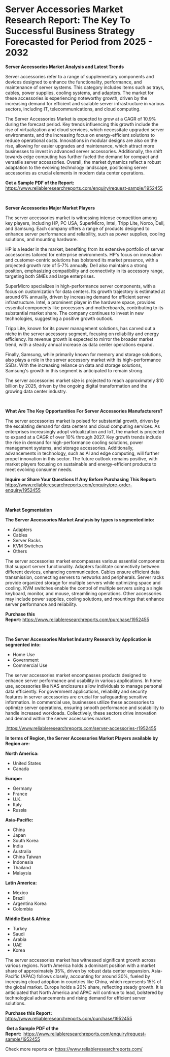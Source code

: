 <p><h1>Server Accessories Market Research Report: The Key To Successful Business Strategy Forecasted for Period from 2025 - 2032</h1></p><p><strong>Server Accessories Market Analysis and Latest Trends</strong></p>
<p><p>Server accessories refer to a range of supplementary components and devices designed to enhance the functionality, performance, and maintenance of server systems. This category includes items such as trays, cables, power supplies, cooling systems, and adapters. The market for these accessories is experiencing noteworthy growth, driven by the increasing demand for efficient and scalable server infrastructure in various sectors, including IT, telecommunications, and cloud computing.</p><p>The Server Accessories Market is expected to grow at a CAGR of 10.9% during the forecast period. Key trends influencing this growth include the rise of virtualization and cloud services, which necessitate upgraded server environments, and the increasing focus on energy-efficient solutions to reduce operational costs. Innovations in modular designs are also on the rise, allowing for easier upgrades and maintenance, which attract more businesses to invest in advanced server accessories. Additionally, the shift towards edge computing has further fueled the demand for compact and versatile server accessories. Overall, the market dynamics reflect a robust adaptation to the evolving technology landscape, positioning server accessories as crucial elements in modern data center operations.</p></p>
<p><strong>Get a Sample PDF of the Report:&nbsp;</strong> <a href="https://www.reliableresearchreports.com/enquiry/request-sample/1952455?utm_campaign=2657&utm_medium=2&utm_source=Github&utm_content=ia&utm_term=06042025&utm_id=server-accessories">https://www.reliableresearchreports.com/enquiry/request-sample/1952455</a></p>
<p>&nbsp;</p>
<p><strong>Server Accessories Major Market Players</strong></p>
<p><p>The server accessories market is witnessing intense competition among key players, including HP, PC USA, SuperMicro, Intel, Tripp Lite, Norco, Dell, and Samsung. Each company offers a range of products designed to enhance server performance and reliability, such as power supplies, cooling solutions, and mounting hardware.</p><p>HP is a leader in the market, benefiting from its extensive portfolio of server accessories tailored for enterprise environments. HP's focus on innovation and customer-centric solutions has bolstered its market presence, with a projected growth rate of 5-7% annually. Dell also maintains a strong position, emphasizing compatibility and connectivity in its accessory range, targeting both SMEs and large enterprises.</p><p>SuperMicro specializes in high-performance server components, with a focus on customization for data centers. Its growth trajectory is estimated at around 6% annually, driven by increasing demand for efficient server infrastructure. Intel, a prominent player in the hardware space, provides essential components like processors and motherboards, contributing to its substantial market share. The company continues to invest in new technologies, suggesting a positive growth outlook.</p><p>Tripp Lite, known for its power management solutions, has carved out a niche in the server accessory segment, focusing on reliability and energy efficiency. Its revenue growth is expected to mirror the broader market trend, with a steady annual increase as data center operations expand.</p><p>Finally, Samsung, while primarily known for memory and storage solutions, also plays a role in the server accessory market with its high-performance SSDs. With the increasing reliance on data and storage solutions, Samsung's growth in this segment is anticipated to remain strong.</p><p>The server accessories market size is projected to reach approximately $10 billion by 2025, driven by the ongoing digital transformation and the growing data center industry.</p></p>
<p>&nbsp;</p>
<p><strong>What Are The Key Opportunities For Server Accessories Manufacturers?</strong></p>
<p><p>The server accessories market is poised for substantial growth, driven by the escalating demand for data centers and cloud computing services. As enterprises increasingly adopt virtualization and IoT, the market is projected to expand at a CAGR of over 10% through 2027. Key growth trends include the rise in demand for high-performance cooling solutions, power management systems, and storage accessories. Additionally, advancements in technology, such as AI and edge computing, will further propel innovation in this sector. The future outlook remains positive, with market players focusing on sustainable and energy-efficient products to meet evolving consumer needs.</p></p>
<p><strong>Inquire or Share Your Questions If Any Before Purchasing This Report:</strong> <a href="https://www.reliableresearchreports.com/enquiry/pre-order-enquiry/1952455?utm_campaign=2657&utm_medium=2&utm_source=Github&utm_content=ia&utm_term=06042025&utm_id=server-accessories">https://www.reliableresearchreports.com/enquiry/pre-order-enquiry/1952455</a></p>
<p>&nbsp;</p>
<p><strong>Market Segmentation</strong></p>
<p><strong>The Server Accessories Market Analysis by types is segmented into:</strong></p>
<p><ul><li>Adapters</li><li>Cables</li><li>Server Racks</li><li>KVM Switches</li><li>Others</li></ul></p>
<p><p>The server accessories market encompasses various essential components that support server functionality. Adapters facilitate connectivity between different devices, enhancing communication. Cables ensure efficient data transmission, connecting servers to networks and peripherals. Server racks provide organized storage for multiple servers while optimizing space and cooling. KVM switches enable the control of multiple servers using a single keyboard, monitor, and mouse, streamlining operations. Other accessories may include power supplies, cooling solutions, and mountings that enhance server performance and reliability.</p></p>
<p><strong>Purchase this Report:&nbsp;</strong><a href="https://www.reliableresearchreports.com/purchase/1952455?utm_campaign=2657&utm_medium=2&utm_source=Github&utm_content=ia&utm_term=06042025&utm_id=server-accessories">https://www.reliableresearchreports.com/purchase/1952455</a></p>
<p>&nbsp;</p>
<p><strong>The Server Accessories Market Industry Research by Application is segmented into:</strong></p>
<p><ul><li>Home Use</li><li>Government</li><li>Commercial Use</li></ul></p>
<p><p>The server accessories market encompasses products designed to enhance server performance and usability in various applications. In home use, accessories like NAS enclosures allow individuals to manage personal data efficiently. For government applications, reliability and security features in server accessories are crucial for safeguarding sensitive information. In commercial use, businesses utilize these accessories to optimize server operations, ensuring smooth performance and scalability to handle increased workloads. Collectively, these sectors drive innovation and demand within the server accessories market.</p></p>
<p><a href="https://www.reliableresearchreports.com/server-accessories-r1952455?utm_campaign=2657&utm_medium=2&utm_source=Github&utm_content=ia&utm_term=06042025&utm_id=server-accessories">&nbsp;https://www.reliableresearchreports.com/server-accessories-r1952455</a></p>
<p><strong>In terms of Region, the Server Accessories Market Players available by Region are:</strong></p>
<p>
    <p> <strong> North America: </strong>
        <ul>
            <li>United States</li>
            <li>Canada</li>
        </ul>
        </p> 
    <p> <strong> Europe: </strong>
        <ul>
            <li>Germany</li>
            <li>France</li>
            <li>U.K.</li>
            <li>Italy</li>
            <li>Russia</li>
        </ul>
        </p> 
    <p> <strong> Asia-Pacific: </strong>
        <ul>
            <li>China</li>
            <li>Japan</li>
            <li>South Korea</li>
            <li>India</li>
            <li>Australia</li>
            <li>China Taiwan</li>
            <li>Indonesia</li>
            <li>Thailand</li>
            <li>Malaysia</li>
        </ul>
        </p> 
    <p> <strong> Latin America: </strong>
        <ul>
            <li>Mexico</li>
            <li>Brazil</li>
            <li>Argentina Korea</li>
            <li>Colombia</li>
        </ul>
        </p> 
    <p> <strong> Middle East & Africa: </strong>
        <ul>
            <li>Turkey</li>
            <li>Saudi</li>
            <li>Arabia</li>
            <li>UAE</li>
            <li>Korea</li>
        </ul>
    </p>
    </p>
<p><p>The server accessories market has witnessed significant growth across various regions. North America holds a dominant position with a market share of approximately 35%, driven by robust data center expansion. Asia-Pacific (APAC) follows closely, accounting for around 30%, fueled by increasing cloud adoption in countries like China, which represents 15% of the global market. Europe holds a 20% share, reflecting steady growth. It is anticipated that North America and APAC will continue to lead, bolstered by technological advancements and rising demand for efficient server solutions.</p></p>
<p><strong>Purchase this Report: </strong><a href="https://www.reliableresearchreports.com/purchase/1952455?utm_campaign=2657&utm_medium=2&utm_source=Github&utm_content=ia&utm_term=06042025&utm_id=server-accessories">https://www.reliableresearchreports.com/purchase/1952455</a></p>
<p>&nbsp;<strong>Get a Sample PDF of the Report:&nbsp;&nbsp;</strong><a href="https://www.reliableresearchreports.com/enquiry/request-sample/1952455?utm_campaign=2657&utm_medium=2&utm_source=Github&utm_content=ia&utm_term=06042025&utm_id=server-accessories">https://www.reliableresearchreports.com/enquiry/request-sample/1952455</a></p>
<p><strong></strong></p>
<p>Check more reports on <a href="https://www.reliableresearchreports.com/?utm_campaign=2657&utm_medium=2&utm_source=Github&utm_content=ia&utm_term=06042025&utm_id=server-accessories">https://www.reliableresearchreports.com/</a></p>